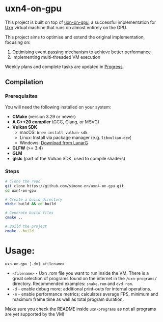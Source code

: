 # uxn4-on-gpu

This project is built on top of [uxn-on-gpu](https://github.com/AndreiGhita2002/uxn-on-gpu.git), a successful implementation for [Uxn](https://wiki.xxiivv.com/site/uxn.html) virtual 
machine that runs on almost entirely on the GPU.

This project aims to optimise and extend the original implementation, focusing on:
1. Optimising event passing mechanism to achieve better performance
2. Implementing multi-threaded VM execution

Weekly plans and complete tasks are updated in [Progress](https://github.com/simone-nn/uxn4-on-gpu/blob/main/Progress.md).

## Compilation

### Prerequisites

You will need the following installed on your system:

- **CMake** (version 3.29 or newer)
- **A C++20 compiler** (GCC, Clang, or MSVC)
- **Vulkan SDK**
    - macOS: `brew install vulkan-sdk`
    - Linux: Install via package manager (e.g. `libvulkan-dev`)
    - Windows: [Download from LunarG](https://vulkan.lunarg.com/sdk/home)
- **GLFW** (>= 3.4)
- **GLM**
- **glslc** (part of the Vulkan SDK, used to compile shaders)

### Steps

```bash
# Clone the repo
git clone https://github.com/simone-nn/uxn4-on-gpu.git
cd uxn4-on-gpu

# Create a build directory
mkdir build && cd build

# Generate build files
cmake ..

# Build the project
cmake --build .
```

# Usage:
``uxn-on-gpu [-dm] <filename>``

- `<filename>` - Uxn .rom file you want to run inside the VM. 
There is a great selection of programs found on the internet in the `/uxn-programs/` directory.
Recommended examples: ``snake.rom`` and ``dvd.rom``.
- `-d` - enable debug more; additional print-outs for internal operations.
- `-m` - enable performance metrics; calculates average FPS, minimum and maximum frame time as well as total program duration. 

Make sure you check the README inside `uxn-programs` as not all programs are yet supported by the VM!
